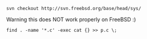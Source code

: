 
`svn checkout http://svn.freebsd.org/base/head/sys/`

Warning this does NOT work properly on FreeBSD :)

`find . -name '*.c' -exec cat {} >> p.c \; `

